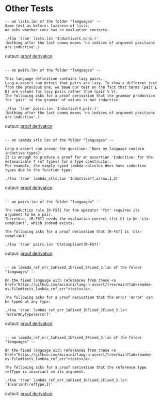 
# <a name="tests"></a>Other Tests





```
-- on lists.lan of the folder "languages" -- 
Same test as before: laziness of lists.    
We asks whether cons has no evaluation contexts. 

./lna 'true' lists.lan 'Inductive(C,cons,)'     
(Nothing after the last comma means 'no indices of argument positions are inductive'.)
```
output: <a href="tests/lists_lazy.proof.txt">proof derivation</a><br /> <br />




```
-- on pairs.lan of the folder "languages" -- 

This language definition contains lazy pairs. 
Lang-n-assert can detect that pairs are lazy. To show a different test from the previous one, we base our test on the fact that terms (pair E E) are values for lazy pairs rather than (pair V V). 
The following asks for a proof derivation that the grammar production for 'pair' in the grammar of values is not inductive. 

./lna 'true' pairs.lan 'Inductive(V,pair,)' 
(Nothing after the last comma means 'no indices of argument positions are inductive'.)
```
output: <a href="tests/pairs_lazy.proof.txt">proof derivation</a><br /> <br />




```
-- on lambda_stlc.lan of the folder "languages" -- 

Lang-n-assert can answer the question: 'Does my language contain inductive types?'. 
It is enough to produce a proof for an assertion 'Inductive' for the metavariable T (of types) for a type constructor. 
For example, the simply typed lambda-calculus does have inductive types due to the function type: 

./lna 'true' lambda_stlc.lan 'Inductive(T,arrow,1,2)'
```
output: <a href="tests/lambda_stlc_inductiveTypes.proof.txt">proof derivation</a><br /> <br />




```
-- on pairs.lan of the folder "languages" -- 

The reduction rule [R-FST] for the operator 'fst' requires its argument to be a pair. 
Therefore, [R-FST] needs the evaluation context (fst C) to be 'ctx-compliant', which indeed exists. 

The following asks for a proof derivation that [R-FST] is 'ctx-compliant'

./lna 'true' pairs.lan 'CtxCompliant(R-FST)'          
```
output: <a href="tests/pairs_fst_ctxCompliant.proof.txt">proof derivation</a><br /> <br />




```
-- on lambda_ref_err_1aFixed_1bFixed_2Fixed_3.lan of the folder "languages" -- 

On the fixed language with references from these <a href="https://github.com/mcimini/lang-n-assert/tree/main?tab=readme-ov-file#tests_lambda_ref_err">tests</a>.  

The following asks for a proof derivation that the error 'error' can be typed at any type. 

./lna 'true' lambda_ref_err_1aFixed_1bFixed_2Fixed_3.lan 'ErrorAnyType(error)'
```
output: <a href="tests/lambda_ref_err_error_any_type.proof.txt">proof derivation</a><br /> <br />





```
-- on lambda_ref_err_1aFixed_1bFixed_2Fixed_3.lan of the folder "languages" -- 

On the fixed language with references from these <a href="https://github.com/mcimini/lang-n-assert/tree/main?tab=readme-ov-file#tests_lambda_ref_err">tests</a>.  

The following asks for a proof derivation that the reference type refType is invariant on its argument. 

./lna 'true' lambda_ref_err_1aFixed_1bFixed_2Fixed_3.lan 'Invariant(refType,1)'        
```
output: <a href="tests/lambda_ref_err_refType_invariant.proof.txt">proof derivation</a><br /> <br />

